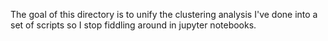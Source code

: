The goal of this directory is to unify the clustering analysis I've done into a set of scripts so I stop fiddling around in jupyter notebooks.